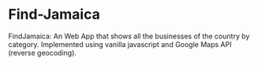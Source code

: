 # Find-Jamaica
FindJamaica: An Web App that shows all the businesses of the country by category. Implemented using vanilla javascript and Google Maps API (reverse geocoding).
